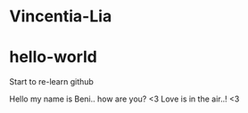 # Vincentia-Lia
# hello-world
Start to re-learn github

Hello my name is Beni.. how are you?
<3 Love is in the air..! <3